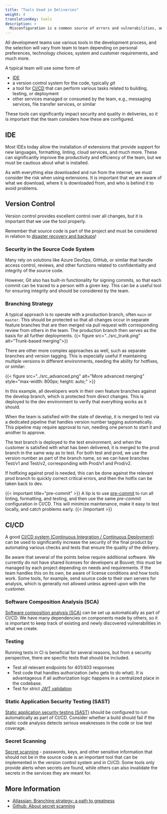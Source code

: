 ```yaml
---
title: "Tools Used in Deliveries"
weight: 4
translationKey: tools
description: >
  Misconfiguration is a common source of errors and vulnerabilities, and this also applies to tools. If possible, the team should standardize the use of tools and their extensions, ensuring that everyone follows a similar (and documented) workflow.
---
```


All development teams use various tools in the development process, and the selection will vary from team to team depending on personal preferences, technology choices, system and customer requirements, and much more.

A typical team will use some form of
* [IDE](https://en.wikipedia.org/wiki/Integrated_development_environment)
* a version control system for the code, typically _git_
* a tool for [CI/CD](/deploy/cicd) that can perform various tasks related to building, testing, or deployment
* other services managed or consumed by the team, e.g., messaging services, file transfer services, or similar

These tools can significantly impact security and quality in deliveries, so it is important that the team considers how these are configured.

## IDE
Most IDEs today allow the installation of extensions that provide support for new languages, formatting, linting, cloud services, and much more. These can significantly improve the productivity and efficiency of the team, but we must be cautious about what is installed.

As with everything else downloaded and run from the internet, we must consider the risk when using extensions. It is important that we are aware of what we download, where it is downloaded from, and who is behind it to avoid problems. 

## Version Control
Version control provides excellent control over all changes, but it is important that we use the tool properly.

Remember that source code is part of the project and must be considered in relation to [disaster recovery and backups](/plan/business-continuity/)!

### Security in the Source Code System
Many rely on solutions like Azure DevOps, GitHub, or similar that handle access control, reviews, and other functions related to confidentiality and integrity of the source code.

However, Git also has built-in functionality for signing commits, so that each commit can be traced to a person with a given key. This can be a useful tool for ensuring integrity and should be considered by the team.

### Branching Strategy
A typical approach is to operate with a production branch, often `main` or `master`. This should be protected so that all changes occur in separate feature branches that are then merged via pull request with corresponding review from others in the team. The production branch then serves as the basis for all further deployments.
{{< figure src="../src_trunk.png" alt="Trunk-based merging">}}

There are other more complex approaches as well, such as separate branches and version tagging. This is especially useful if maintaining multiple versions in different environments, needing the ability for hotfixes, or similar:

{{< figure src="../src_advanced.png" alt="More advanced merging" style="max-width: 800px; height: auto;" >}}

In this example, all developers work in their own feature branches against the develop branch, which is protected from direct changes. This is deployed to the dev environment to verify that everything works as it should.

When the team is satisfied with the state of develop, it is merged to test via a dedicated pipeline that handles version number tagging automatically. This pipeline may require approval to run, needing one person to start it and another to approve.

The test branch is deployed to the test environment, and when the customer is satisfied with what has been delivered, it is merged to the prod branch in the same way as to test. For both test and prod, we use the version number as part of the branch name, so we can have branches Test/v1 and Test/v2, corresponding with Prod/v1 and Prod/v2.

If hotfixing against prod is needed, this can be done against the relevant prod branch to quickly correct critical errors, and then the hotfix can be taken back to dev.

{{< important title="pre-commit" >}}
A tip is to use [pre-commit](https://pre-commit.com) to run all linting, formatting, and testing, and then use the same _pre-commit_ configuration in CI/CD. This will minimize maintenance, make it easy to test locally, and catch problems early.
{{< /important >}}


## CI/CD
A good [CI/CD system (Continuous Integration / Continuous Deployment)](/deploy/cicd) can be used to significantly increase the security of the final product by automating various checks and tests that ensure the quality of the delivery.

Be aware that several of the points below require additional software. We currently do not have shared licenses for developers at Bouvet; this must be managed by each project depending on needs and requirements. If the team handles this on its own, be aware of license conditions and how tools work. Some tools, for example, send source code to their own servers for analysis, which is generally not allowed unless agreed upon with the customer.

### Software Composition Analysis (SCA)
[Software composition analysis (SCA)](/develop/software-supply-chain/) can be set up automatically as part of CI/CD. We have many dependencies on components made by others, so it is important to keep track of existing and newly discovered vulnerabilities in what we create.

### Testing
Running tests in CI is beneficial for several reasons, but from a security perspective, there are specific tests that should be included.

* Test all relevant endpoints for 401/403 responses
* Test code that handles authorization (who gets to do what). It is advantageous if all authorization logic happens in a centralized place in the codebase.
* Test for strict [JWT validation](https://owasp.org/www-project-web-security-testing-guide/latest/4-Web_Application_Security_Testing/06-Session_Management_Testing/10-Testing_JSON_Web_Tokens)

### Static Application Security Testing (SAST)
[Static application security testing (SAST)](/develop/security-testing/#static-application-security-testing-sast) should be configured to run automatically as part of CI/CD. Consider whether a build should fail if the static code analysis detects serious weaknesses in the code or low test coverage.

### Secret Scanning
[Secret scanning](/develop/secrets/) - passwords, keys, and other sensitive information that should not be in the source code is an important tool that can be implemented in the version control system and in CI/CD. Some tools only provide alerts when secrets are found, while others can also invalidate the secrets in the services they are meant for.

## More Information
* [Atlassian: Branching strategy: a path to greatness](https://www.atlassian.com/agile/software-development/branching)
* [Github: About secret scanning](https://docs.github.com/en/code-security/secret-scanning/about-secret-scanning)
